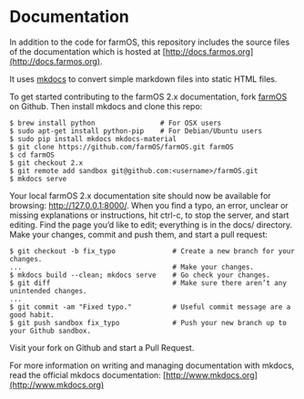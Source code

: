 # Documentation

In addition to the code for farmOS, this repository includes the source files of the
documentation which is hosted at [http://docs.farmos.org](http://docs.farmos.org).

It uses [mkdocs](http://www.mkdocs.org) to convert simple markdown files into
static HTML files.

To get started contributing to the farmOS 2.x documentation, fork
[farmOS](https://github.com/farmOS/farmOS/tree/2.x) on Github. Then install mkdocs and
clone this repo:

    $ brew install python                # For OSX users
    $ sudo apt-get install python-pip    # For Debian/Ubuntu users
    $ sudo pip install mkdocs mkdocs-material
    $ git clone https://github.com/farmOS/farmOS.git farmOS
    $ cd farmOS
    $ git checkout 2.x
    $ git remote add sandbox git@github.com:<username>/farmOS.git
    $ mkdocs serve

Your local farmOS 2.x documentation site should now be available for browsing:
http://127.0.0.1:8000/. When you find a typo, an error, unclear or missing
explanations or instructions, hit ctrl-c, to stop the server, and start editing.
Find the page you’d like to edit; everything is in the docs/ directory. Make
your changes, commit and push them, and start a pull request:

    $ git checkout -b fix_typo              # Create a new branch for your changes.
    ...                                     # Make your changes.
    $ mkdocs build --clean; mkdocs serve    # Go check your changes.
    $ git diff                              # Make sure there aren’t any unintended changes.
    ...
    $ git commit -am "Fixed typo."          # Useful commit message are a good habit.
    $ git push sandbox fix_typo             # Push your new branch up to your Github sandbox.

Visit your fork on Github and start a Pull Request.

For more information on writing and managing documentation with mkdocs, read the
official mkdocs documentation: [http://www.mkdocs.org](http://www.mkdocs.org)
